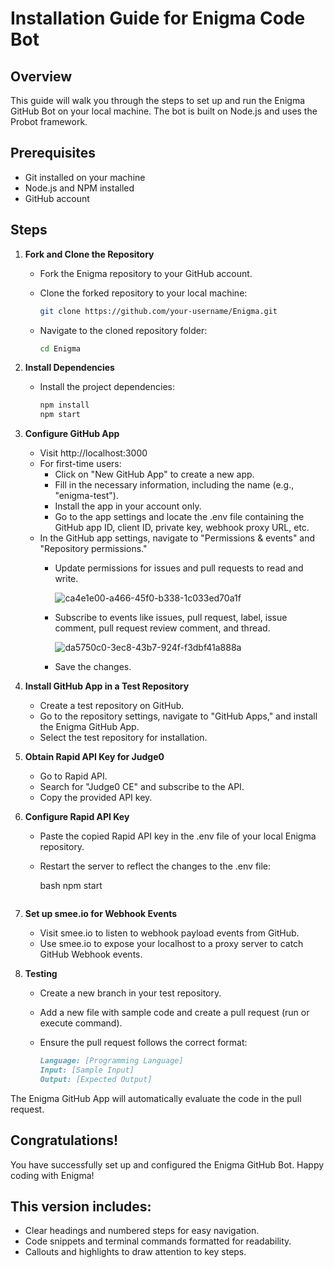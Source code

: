 # Installation Guide for Enigma Code Bot

## Overview

This guide will walk you through the steps to set up and run the Enigma GitHub Bot on your local machine. The bot is built on Node.js and uses the Probot framework.

## Prerequisites

- Git installed on your machine
- Node.js and NPM installed
- GitHub account

## Steps

1. **Fork and Clone the Repository**
   - Fork the Enigma repository to your GitHub account.
   - Clone the forked repository to your local machine:

     ```bash
     git clone https://github.com/your-username/Enigma.git
     ```

   - Navigate to the cloned repository folder:

     ```bash
     cd Enigma
     ```

2. **Install Dependencies**
   - Install the project dependencies:

     ```bash
     npm install
     npm start 

3. **Configure GitHub App**
   - Visit http://localhost:3000
   - For first-time users:
     - Click on "New GitHub App" to create a new app.
     - Fill in the necessary information, including the name (e.g., "enigma-test").
     - Install the app in your account only.
     - Go to the app settings and locate the .env file containing the GitHub app ID, client ID, private key, webhook proxy URL, etc.
   - In the GitHub app settings, navigate to "Permissions & events" and "Repository permissions."
     - Update permissions for issues and pull requests to read and write.

       ![ca4e1e00-a466-45f0-b338-1c033ed70a1f](https://github.com/Rani1303/Enigma/assets/103280525/a1dc5701-2023-486e-87cb-df0294300807)


     - Subscribe to events like issues, pull request, label, issue comment, pull request review comment, and thread.
       
       ![da5750c0-3ec8-43b7-924f-f3dbf41a888a](https://github.com/Rani1303/Enigma/assets/103280525/bf23ede6-7b69-4c6c-a008-0e439933d8c7)

     - Save the changes.

4. **Install GitHub App in a Test Repository**
   - Create a test repository on GitHub.
   - Go to the repository settings, navigate to "GitHub Apps," and install the Enigma GitHub App.
   - Select the test repository for installation.

5. **Obtain Rapid API Key for Judge0**
   - Go to Rapid API.
   - Search for "Judge0 CE" and subscribe to the API.
   - Copy the provided API key.

6. **Configure Rapid API Key**
   - Paste the copied Rapid API key in the .env file of your local Enigma repository.
   - Restart the server to reflect the changes to the .env file:

     bash
     npm start
     ```

7. **Set up smee.io for Webhook Events**
   - Visit smee.io to listen to webhook payload events from GitHub.
   - Use smee.io to expose your localhost to a proxy server to catch GitHub Webhook events.

8. **Testing**
   - Create a new branch in your test repository.
   - Add a new file with sample code and create a pull request (run or execute command).
   - Ensure the pull request follows the correct format:

     ```markdown
     Language: [Programming Language]
     Input: [Sample Input]
     Output: [Expected Output]
     ```

The Enigma GitHub App will automatically evaluate the code in the pull request.

## Congratulations!

You have successfully set up and configured the Enigma GitHub Bot. Happy coding with Enigma!

## This version includes:
- Clear headings and numbered steps for easy navigation.
- Code snippets and terminal commands formatted for readability.
- Callouts and highlights to draw attention to key steps.
